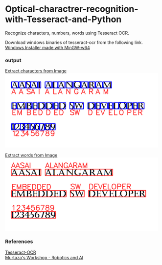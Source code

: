 # Optical-charactrer-recognition-with-Tesseract-and-Python
Recognize characters, numbers, words using Tesseract OCR.

Download windows binaries of tesseract-ocr from the following link.
[Windows Installer made with MinGW-w64](https://tesseract-ocr.github.io/tessdoc/4.0-with-LSTM.html#400-alpha-for-windows)

### output
[Extract characters from Image](https://github.com/AasaiAlangaram/Optical-charactrer-recognition-with-Tesseract-and-Python/blob/master/Codes/Tesseract_imagetoboxes.py)\
<img src="https://github.com/AasaiAlangaram/Optical-charactrer-recognition-with-Tesseract-and-Python/blob/master/output%20images/image_to_characters.PNG" width="500">

[Extract words from Image](https://github.com/AasaiAlangaram/Optical-charactrer-recognition-with-Tesseract-and-Python/blob/master/Codes/Tesseract_imagetoword.py)
<img src="https://github.com/AasaiAlangaram/Optical-charactrer-recognition-with-Tesseract-and-Python/blob/master/output%20images/image_to_words.PNG" width="500">

### References

[Tesseract-OCR](https://github.com/tesseract-ocr/tessdoc)\
[Murtaza's Workshop - Robotics and AI](https://www.youtube.com/c/MurtazasWorkshopRoboticsandAI/videos)




